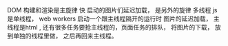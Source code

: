 DOM 构建和渲染是主旋律  快 
启动的图片们延迟加载， 是另外的旋律
多线程 
js 是单线程， 
  web workers 启动一个跟主线程隔开的运行时
  图片的延迟加载， 主线程是html , 还有很多任务要抢主线程的，页面任务的排队， 
  将图片的下载， 放到单独的线程里做， 之后再回来主线程。

  
